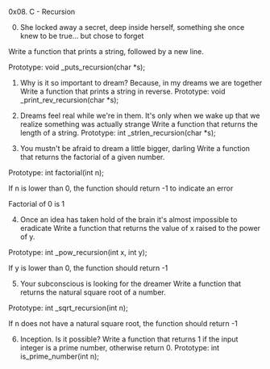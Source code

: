 0x08. C - Recursion

0. She locked away a secret, deep inside herself, something she once knew to be true... but chose to forget

Write a function that prints a string, followed by a new line.

Prototype: void _puts_recursion(char *s);


1. Why is it so important to dream? Because, in my dreams we are together
Write a function that prints a string in reverse.
Prototype: void _print_rev_recursion(char *s);


2. Dreams feel real while we're in them. It's only when we wake up that we realize something was actually strange
Write a function that returns the length of a string.
Prototype: int _strlen_recursion(char *s);


3. You mustn't be afraid to dream a little bigger, darling
Write a function that returns the factorial of a given number.

Prototype: int factorial(int n);

If n is lower than 0, the function should return -1 to indicate an error

Factorial of 0 is 1


4. Once an idea has taken hold of the brain it's almost impossible to eradicate
Write a function that returns the value of x raised to the power of y.

Prototype: int _pow_recursion(int x, int y);

If y is lower than 0, the function should return -1


5. Your subconscious is looking for the dreamer
Write a function that returns the natural square root of a number.

Prototype: int _sqrt_recursion(int n);

If n does not have a natural square root, the function should return -1


6. Inception. Is it possible?
Write a function that returns 1 if the input integer is a prime number, otherwise return 0.
Prototype: int is_prime_number(int n);
